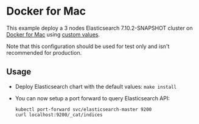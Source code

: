 # Docker for Mac

This example deploy a 3 nodes Elasticsearch 7.10.2-SNAPSHOT cluster on [Docker for Mac][]
using [custom values][].

Note that this configuration should be used for test only and isn't recommended
for production.


## Usage

* Deploy Elasticsearch chart with the default values: `make install`

* You can now setup a port forward to query Elasticsearch API:

  ```
  kubectl port-forward svc/elasticsearch-master 9200
  curl localhost:9200/_cat/indices
  ```


[custom values]: https://github.com/elastic/helm-charts/tree/7.10/elasticsearch/examples/docker-for-mac/values.yaml
[docker for mac]: https://docs.docker.com/docker-for-mac/kubernetes/
